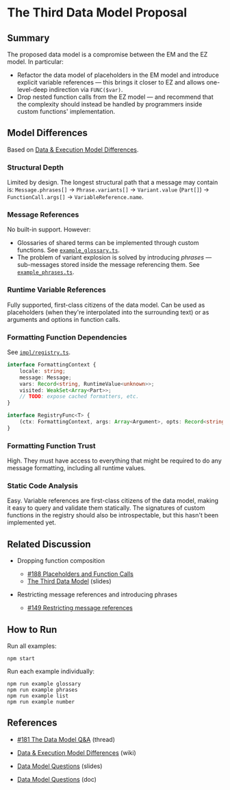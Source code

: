 # The Third Data Model Proposal

## Summary

The proposed data model is a compromise between the EM and the EZ model. In particular:

- Refactor the data model of placeholders in the EM model and introduce explicit variable references — this brings it closer to EZ and allows one-level-deep indirection via `FUNC($var)`.
- Drop nested function calls from the EZ model — and recommend that the complexity should instead be handled by programmers inside custom functions' implementation.

## Model Differences

Based on [Data & Execution Model Differences](https://github.com/unicode-org/message-format-wg/wiki/Data-&-Execution-Model-Differences).

### Structural Depth

Limited by design. The longest structural path that a message may contain is: `Message.phrases[]` → `Phrase.variants[]` → `Variant.value` (`Part[]`) → `FunctionCall.args[]` → `VariableReference.name`.

### Message References

No built-in support. However:

- Glossaries of shared terms can be implemented through custom functions. See [`example_glossary.ts`](https://github.com/unicode-org/message-format-wg/blob/experiments/experiments/stasm/third/example/example_glossary.ts).
- The problem of variant explosion is solved by introducing _phrases_ — sub-messages stored inside the message referencing them. See [`example_phrases.ts`](https://github.com/unicode-org/message-format-wg/blob/experiments/experiments/stasm/third/example/example_phrases.ts).

### Runtime Variable References

Fully supported, first-class citizens of the data model. Can be used as placeholders (when they're interpolated into the surrounding text) or as arguments and options in function calls.

### Formatting Function Dependencies

See [`impl/registry.ts`](https://github.com/unicode-org/message-format-wg/blob/experiments/experiments/stasm/third/impl/registry.ts).

```ts
interface FormattingContext {
	locale: string;
	message: Message;
	vars: Record<string, RuntimeValue<unknown>>;
	visited: WeakSet<Array<Part>>;
	// TODO: expose cached formatters, etc.
}

interface RegistryFunc<T> {
	(ctx: FormattingContext, args: Array<Argument>, opts: Record<string, Parameter>): RuntimeValue<T>
}
```

### Formatting Function Trust

High. They must have access to everything that might be required to do any message formatting, including all runtime values.

### Static Code Analysis

Easy. Variable references are first-class citizens of the data model, making it easy to query and validate them statically. The signatures of custom functions in the registry should also be introspectable, but this hasn't been implemented yet.

## Related Discussion

- Dropping function composition
    - [#188 Placeholders and Function Calls](https://github.com/unicode-org/message-format-wg/discussions/188)
    - [The Third Data Model](https://docs.google.com/presentation/d/1pex8lEIQ0dFs72ATxva0IprIP6xLe14Sop2Oy4xPXFo/edit?usp=sharing) (slides)

- Restricting message references and introducing phrases
    - [#149 Restricting message references](https://github.com/unicode-org/message-format-wg/discussions/149)

## How to Run

Run all examples:

    npm start

Run each example individually:

    npm run example glossary
    npm run example phrases
    npm run example list
    npm run example number

## References

- [#181 The Data Model Q&A](https://github.com/unicode-org/message-format-wg/discussions/181) (thread)

- [Data & Execution Model Differences](https://github.com/unicode-org/message-format-wg/wiki/Data-&-Execution-Model-Differences) (wiki)

- [Data Model Questions](https://docs.google.com/presentation/d/153q1UcCgfTQBJEZpxQiRbqYLrU8clkxmRvCJVC2BQTU/edit#slide=id.gdfd5b6784c_0_80) (slides)

- [Data Model Questions](https://docs.google.com/document/d/1kVXGMfwNKwU8QiUvUKReGapUAOhwZYaWJUAI3NW06UA/edit) (doc)
